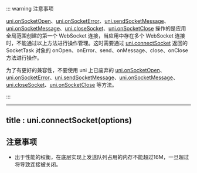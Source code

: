 ::: warning 注意事项

[uni.onSocketOpen](#onsocketopen)、[uni.onSocketError](#onsocketerror)、[uni.sendSocketMessage](#sendsocketmessage)、[uni.onSocketMessage](#onsocketmessage)、[uni.closeSocket](#closesocket)、[uni.onSocketClose](#onsocketclose) 操作的是应用全局范围创建的第一个 WebSocket 连接，当应用中存在多个 WebSocket 连接时，不能通过以上方法进行操作管理。这时需要通过 [uni.connectSocket](#connectsocket) 返回的 SocketTask 对象的 onOpen、onError、send、onMessage、close、onClose 方法进行操作。

为了有更好的兼容性，不要使用 uni 上已废弃的 [uni.onSocketOpen](#onsocketopen)、[uni.onSocketError](#onsocketerror)、[uni.sendSocketMessage](#sendsocketmessage)、[uni.onSocketMessage](#onsocketmessage)、[uni.closeSocket](#closesocket)、[uni.onSocketClose](#onsocketclose) 等方法。

:::

---
title : uni.connectSocket(options)
---

<!-- ## uni.connectSocket(options) @connectsocket -->

<!-- UTSAPIJSON.connectSocket.name -->

<!-- UTSAPIJSON.connectSocket.description -->

<!-- UTSAPIJSON.connectSocket.compatibility -->

<!-- UTSAPIJSON.connectSocket.param -->

<!-- UTSAPIJSON.connectSocket.returnValue -->

<!-- UTSAPIJSON.connectSocket.tutorial -->

<!-- ## uni.~~onSocketOpen(options)~~ @onsocketopen -->

<!-- UTSAPIJSON.onSocketOpen.name -->

<!-- UTSAPIJSON.onSocketOpen.description -->

<!-- UTSAPIJSON.onSocketOpen.compatibility -->

<!-- UTSAPIJSON.onSocketOpen.param -->

<!-- UTSAPIJSON.onSocketOpen.returnValue -->

<!-- UTSAPIJSON.onSocketOpen.tutorial -->

<!-- ## uni.~~onSocketError(callback)~~ @onsocketerror -->

<!-- UTSAPIJSON.onSocketError.name -->

<!-- UTSAPIJSON.onSocketError.description -->

<!-- UTSAPIJSON.onSocketError.compatibility -->

<!-- UTSAPIJSON.onSocketError.param -->

<!-- UTSAPIJSON.onSocketError.returnValue -->

<!-- UTSAPIJSON.onSocketError.tutorial -->

<!-- ## uni.~~sendSocketMessage(options)~~ @sendsocketmessage -->

<!-- UTSAPIJSON.sendSocketMessage.name -->

<!-- UTSAPIJSON.sendSocketMessage.description -->

<!-- UTSAPIJSON.sendSocketMessage.compatibility -->

<!-- UTSAPIJSON.sendSocketMessage.param -->

<!-- UTSAPIJSON.sendSocketMessage.returnValue -->

<!-- UTSAPIJSON.sendSocketMessage.tutorial -->

## 注意事项

* 出于性能的权衡，在底层实现上发送队列占用的内存不能超过16M，一旦超过将导致连接被关闭。

<!-- ## uni.~~onSocketMessage(callback)~~ @onsocketmessage -->

<!-- UTSAPIJSON.onSocketMessage.name -->

<!-- UTSAPIJSON.onSocketMessage.description -->

<!-- UTSAPIJSON.onSocketMessage.compatibility -->

<!-- UTSAPIJSON.onSocketMessage.param -->

<!-- UTSAPIJSON.onSocketMessage.returnValue -->

<!-- UTSAPIJSON.onSocketMessage.tutorial -->

<!-- ## uni.~~closeSocket(options)~~ @closesocket -->

<!-- UTSAPIJSON.closeSocket.name -->

<!-- UTSAPIJSON.closeSocket.description -->

<!-- UTSAPIJSON.closeSocket.compatibility -->

<!-- UTSAPIJSON.closeSocket.param -->

<!-- UTSAPIJSON.closeSocket.returnValue -->

<!-- UTSAPIJSON.closeSocket.tutorial -->

<!-- ## uni.~~onSocketClose(callback)~~ @onsocketclose -->

<!-- UTSAPIJSON.onSocketClose.name -->

<!-- UTSAPIJSON.onSocketClose.description -->

<!-- UTSAPIJSON.onSocketClose.compatibility -->

<!-- UTSAPIJSON.onSocketClose.param -->

<!-- UTSAPIJSON.onSocketClose.returnValue -->

<!-- UTSAPIJSON.onSocketClose.tutorial -->

<!-- UTSAPIJSON.websocket.example -->

<!-- UTSAPIJSON.general_type.name -->

<!-- UTSAPIJSON.general_type.param -->
